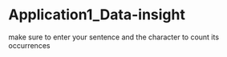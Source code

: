 # Application1_Data-insight
make sure to enter your sentence and the character to count its occurrences
